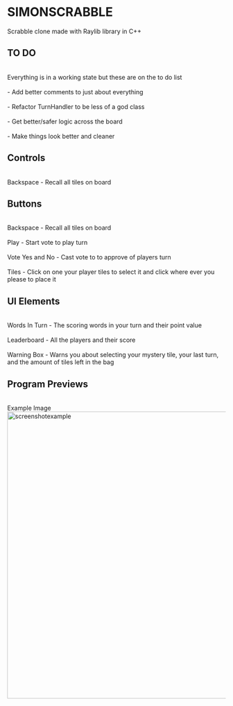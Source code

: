 # SIMONSCRABBLE
Scrabble clone made with Raylib library in C++

## TO DO
<br> Everything is in a working state but these are on the to do list </br>
<br> - Add better comments to just about everything </br>
<br> - Refactor TurnHandler to be less of a god class </br>
<br> - Get better/safer logic across the board </br>
<br> - Make things look better and cleaner </br>

## Controls
<br> Backspace - Recall all tiles on board </br>

## Buttons
<br> Backspace - Recall all tiles on board </br>
<br> Play - Start vote to play turn </br>
<br> Vote Yes and No - Cast vote to to approve of players turn </br>
<br> Tiles - Click on one your player tiles to select it and click where ever you please to place it </br>

## UI Elements
<br> Words In Turn - The scoring words in your turn and their point value </br>
<br> Leaderboard - All the players and their score </br>
<br> Warning Box - Warns you about selecting your mystery tile, your last turn, and the amount of tiles left in the bag </br>

## Program Previews
<br> Example Image </br>
<img width="757" height="662" alt="screenshotexample" src="https://github.com/user-attachments/assets/a276e5e1-edaa-47d5-bbaf-e40d0cf531b8" />


